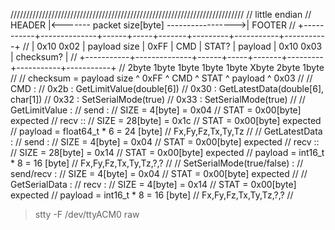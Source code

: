 //////////////////////////////////////////////////////////////////////////
// little endian
//     HEADER  |<------- packet size[byte] ----------------->|   FOOTER
// +-----------+--------------+------+-----+-------+---------+-----------+-----------+
// | 0x10 0x02 | payload size | 0xFF | CMD | STAT? | payload | 0x10 0x03 | checksum? |
// +-----------+--------------+------+-----+-------+---------+-----------+-----------+
//     2byte       1byte       1byte  1byte  1byte     Xbyte    2byte       1byte
//
// checksum = payload size ^ 0xFF ^ CMD ^ STAT ^ payload ^ 0x03
//
// CMD :
//  0x2b : GetLimitValue(double[6])
//  0x30 : GetLatestData(double[6], char[1])
//  0x32 : SetSerialMode(true)
//  0x33 : SetSerialMode(true)
//
// GetLimitValue :
//   send :
//     SIZE    =  4[byte] = 0x04
//     STAT    = 0x00[byte] expected
//   recv :: 
//     SIZE    = 28[byte] = 0x1c 
//     STAT    = 0x00[byte] expected
//     payload = float64_t * 6 = 24 [byte]
//               Fx,Fy,Fz,Tx,Ty,Tz
//
// GetLatestData :
//   send :
//     SIZE    =  4[byte] = 0x04
//     STAT    = 0x00[byte] expected
//   recv :: 
//     SIZE    = 28[byte] = 0x14
//     STAT    = 0x00[byte] expected
//     payload = int16_t * 8 = 16 [byte]
//               Fx,Fy,Fz,Tx,Ty,Tz,?,?
//
// SetSerialMode(true/false) :
//   send/recv :
//     SIZE    =  4[byte] = 0x04
//     STAT    = 0x00[byte] expected
// 
// GetSerialData :
//   recv :
//     SIZE    =  4[byte] = 0x14
//     STAT    = 0x00[byte] expected
//     payload = int16_t * 8 = 16 [byte]
//               Fx,Fy,Fz,Tx,Ty,Tz,?,?
//

> stty -F /dev/ttyACM0 raw

